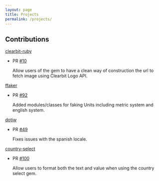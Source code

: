 ```yaml
---
layout: page
title: Projects
permalink: /projects/
---
```


## Contributions

 [clearbit-ruby](https://github.com/clearbit/clearbit-ruby/commits?author=lurraca)
- PR [#10](https://github.com/clearbit/clearbit-ruby/pull/10)

  Allow users of the gem to have a clean way of construction the url to fetch image using Clearbit Logo API.

[ffaker](https://github.com/ffaker/ffaker)
- PR [#92](https://github.com/ffaker/ffaker/pull/92)

  Added modules/classes for faking Units including metric system and english system.

[dotiw](https://github.com/radar/dotiw/commits?author=lurraca)
- PR [#49](https://github.com/radar/dotiw/pull/49)

  Fixes issues with the spanish locale.

[country-select](https://github.com/stefanpenner/country_select/commits?author=lurraca)
- PR [#100](https://github.com/stefanpenner/country_select/pull/102)

  Allow users to format both the text and value when using the country select
gem.
